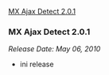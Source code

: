 [MX Ajax Detect 2.0.1](#2.0.1)

### MX Ajax Detect 2.0.1 <a id="2.0.1"></a>
*Release Date: May 06, 2010*
- ini release